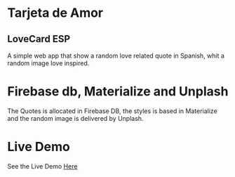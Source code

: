 # Tarjeta de Amor
## LoveCard ESP

A simple web app that show a random love related quote in Spanish, whit a random image love inspired.

# Firebase db, Materialize and Unplash

The Quotes is allocated in Firebase DB, the styles is based in Materialize and the random image is delivered by Unplash.

# Live Demo

See the Live Demo [Here](https://manuuux.github.io/Tarjeta-de-Amor-LoveCard-ESP/index.html)